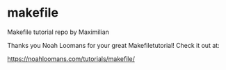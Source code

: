 # makefile
Makefile tutorial repo by Maximilian

Thanks you Noah Loomans for your great Makefiletutorial!
Check it out at:

https://noahloomans.com/tutorials/makefile/
